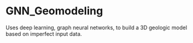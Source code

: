 # GNN_Geomodeling
Uses deep learning, graph neural networks, to build a 3D geologic model based on imperfect input data. 
